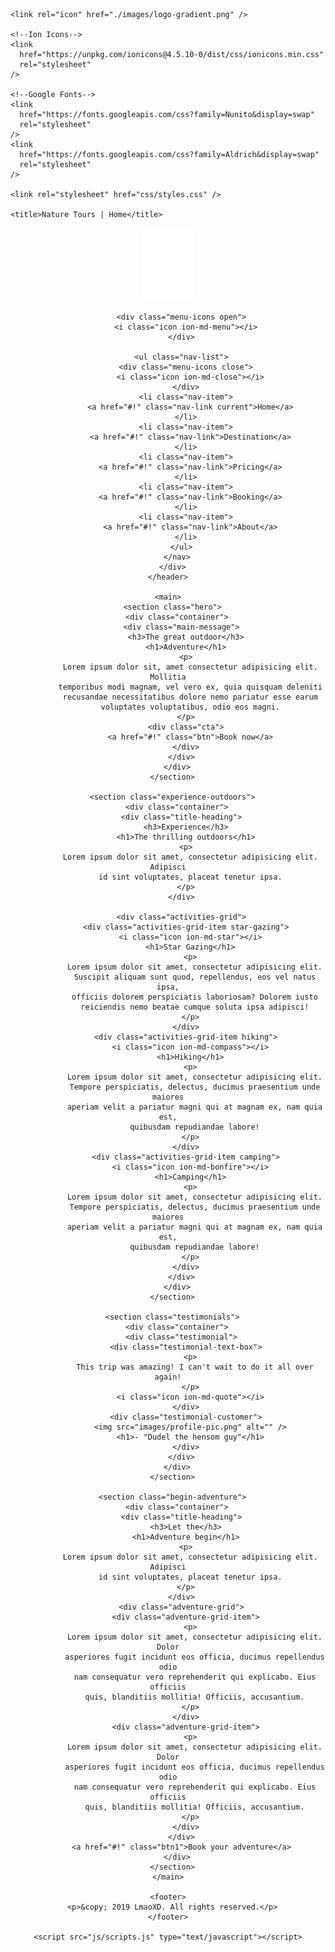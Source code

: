 <!DOCTYPE html>
<html lang="en">
  <head>
    <meta charset="UTF-8" />
    <meta
      name="viewport"
      content="width=device-width, user-scalable=no, initial-scale=1.0, maximum-scale=1.0, minimum-scale=1.0"
    />
    <meta http-equiv="X-UA-Compatible" content="ie=edge" />

    <link rel="icon" href="./images/logo-gradient.png" />

    <!--Ion Icons-->
    <link
      href="https://unpkg.com/ionicons@4.5.10-0/dist/css/ionicons.min.css"
      rel="stylesheet"
    />

    <!--Google Fonts-->
    <link
      href="https://fonts.googleapis.com/css?family=Nunito&display=swap"
      rel="stylesheet"
    />
    <link
      href="https://fonts.googleapis.com/css?family=Aldrich&display=swap"
      rel="stylesheet"
    />

    <link rel="stylesheet" href="css/styles.css" />

    <title>Nature Tours | Home</title>

  </head>

  <body>
    <header>
      <div class="container">
        <nav>
          <div class="nav-brand">
            <a href="index.html">
              <img src="images/logo.png" alt="" />
            </a>
          </div>

          <div class="menu-icons open">
            <i class="icon ion-md-menu"></i>
          </div>

          <ul class="nav-list">
            <div class="menu-icons close">
              <i class="icon ion-md-close"></i>
            </div>
            <li class="nav-item">
              <a href="#!" class="nav-link current">Home</a>
            </li>
            <li class="nav-item">
              <a href="#!" class="nav-link">Destination</a>
            </li>
            <li class="nav-item">
              <a href="#!" class="nav-link">Pricing</a>
            </li>
            <li class="nav-item">
              <a href="#!" class="nav-link">Booking</a>
            </li>
            <li class="nav-item">
              <a href="#!" class="nav-link">About</a>
            </li>
          </ul>
        </nav>
      </div>
    </header>

    <main>
      <section class="hero">
        <div class="container">
          <div class="main-message">
            <h3>The great outdoor</h3>
            <h1>Adventure</h1>
            <p>
              Lorem ipsum dolor sit, amet consectetur adipisicing elit. Mollitia
              temporibus modi magnam, vel vero ex, quia quisquam deleniti
              recusandae necessitatibus dolore nemo pariatur esse earum
              voluptates voluptatibus, odio eos magni.
            </p>
            <div class="cta">
              <a href="#!" class="btn">Book now</a>
            </div>
          </div>
        </div>
      </section>

      <section class="experience-outdoors">
        <div class="container">
          <div class="title-heading">
            <h3>Experience</h3>
            <h1>The thrilling outdoors</h1>
            <p>
              Lorem ipsum dolor sit amet, consectetur adipisicing elit. Adipisci
              id sint voluptates, placeat tenetur ipsa.
            </p>
          </div>

          <div class="activities-grid">
            <div class="activities-grid-item star-gazing">
              <i class="icon ion-md-star"></i>
              <h1>Star Gazing</h1>
              <p>
                Lorem ipsum dolor sit amet, consectetur adipisicing elit.
                Suscipit aliquam sunt quod, repellendus, eos vel natus ipsa,
                officiis dolorem perspiciatis laboriosam? Dolorem iusto
                reiciendis nemo beatae cumque soluta ipsa adipisci!
              </p>
            </div>
            <div class="activities-grid-item hiking">
              <i class="icon ion-md-compass"></i>
              <h1>Hiking</h1>
              <p>
                Lorem ipsum dolor sit amet, consectetur adipisicing elit.
                Tempore perspiciatis, delectus, ducimus praesentium unde maiores
                aperiam velit a pariatur magni qui at magnam ex, nam quia est,
                quibusdam repudiandae labore!
              </p>
            </div>
            <div class="activities-grid-item camping">
              <i class="icon ion-md-bonfire"></i>
              <h1>Camping</h1>
              <p>
                Lorem ipsum dolor sit amet, consectetur adipisicing elit.
                Tempore perspiciatis, delectus, ducimus praesentium unde maiores
                aperiam velit a pariatur magni qui at magnam ex, nam quia est,
                quibusdam repudiandae labore!
              </p>
            </div>
          </div>
        </div>
      </section>

      <section class="testimonials">
        <div class="container">
          <div class="testimonial">
            <div class="testimonial-text-box">
              <p>
                This trip was amazing! I can't wait to do it all over again!
              </p>
              <i class="icon ion-md-quote"></i>
            </div>
            <div class="testimonial-customer">
              <img src="images/profile-pic.png" alt="" />
              <h1>- "Dudel the hensom guy"</h1>
            </div>
          </div>
        </div>
      </section>

      <section class="begin-adventure">
        <div class="container">
          <div class="title-heading">
            <h3>Let the</h3>
            <h1>Adventure begin</h1>
            <p>
              Lorem ipsum dolor sit amet, consectetur adipisicing elit. Adipisci
              id sint voluptates, placeat tenetur ipsa.
            </p>
          </div>
          <div class="adventure-grid">
            <div class="adventure-grid-item">
              <p>
                Lorem ipsum dolor sit amet, consectetur adipisicing elit. Dolor
                asperiores fugit incidunt eos officia, ducimus repellendus odio
                nam consequatur vero reprehenderit qui explicabo. Eius officiis
                quis, blanditiis mollitia! Officiis, accusantium.
              </p>
            </div>
            <div class="adventure-grid-item">
              <p>
                Lorem ipsum dolor sit amet, consectetur adipisicing elit. Dolor
                asperiores fugit incidunt eos officia, ducimus repellendus odio
                nam consequatur vero reprehenderit qui explicabo. Eius officiis
                quis, blanditiis mollitia! Officiis, accusantium.
              </p>
            </div>
          </div>
          <a href="#!" class="btn1">Book your adventure</a>
        </div>
      </section>
    </main>

    <footer>
      <p>&copy; 2019 LmaoXD. All rights reserved.</p>
    </footer>

    <script src="js/scripts.js" type="text/javascript"></script>

  </body>
</html>

